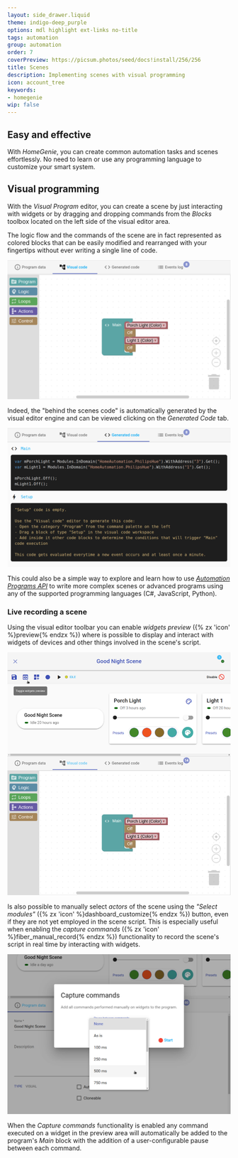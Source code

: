```yaml
---
layout: side_drawer.liquid
theme: indigo-deep_purple
options: mdl highlight ext-links no-title
tags: automation
group: automation
order: 7
coverPreview: https://picsum.photos/seed/docs!install/256/256
title: Scenes
description: Implementing scenes with visual programming
icon: account_tree
keywords:
- homegenie
wip: false
---
```



## Easy and effective   

With *HomeGenie*, you can create common automation tasks and scenes effortlessly.
No need to learn or use any programming language to customize your smart system.


## Visual programming

With the *Visual Program* editor, you can create a scene by just interacting with
widgets or by dragging and dropping commands from the *Blocks* toolbox located on the left
side of the visual editor area.

The logic flow and the commands of the scene are in fact represented as colored blocks that can be
easily modified and rearranged with your fingertips without ever writing a single line of
code.

<div class="media-container">
    <img src="images/visual_editor_03.png">
</div>


Indeed, the "behind the scenes code" is automatically generated by the visual editor engine
and can be viewed clicking on the *Generated Code* tab.

<div class="media-container">
    <img src="images/visual_editor_04.png">
</div>


This could also be a simple way to explore and learn how to use [*Automation Programs API*](../../../api/1.4/ape/annotated.html)
to write more complex scenes or advanced programs using any of the supported programming languages (C#, JavaScript, Python).


### Live recording a scene

Using the visual editor toolbar you can enable *widgets preview*
({% zx 'icon' %}preview{% endzx %}) where is possible to display and interact
with widgets of devices and other things involved in the scene's script.

<div class="media-container">
    <img src="images/visual_editor_06.png">
</div>

Is also possible to manually select *actors* of the scene using the *"Select modules"*
({% zx 'icon' %}dashboard_customize{% endzx %}) button, even if they are not yet
employed in the scene script. This is especially useful when enabling the
*capture commands* ({% zx 'icon' %}fiber_manual_record{% endzx %}) functionality
to record the scene's script in real time by interacting with widgets.

<div class="media-container">
    <img src="images/visual_editor_07.png">
</div>

When the *Capture commands* functionality is enabled any command executed on a widget
in the preview area will automatically be added to the program's *Main* block with the
addition of a user-configurable pause between each command.

<!--

### Using the Blocks toolbox


...


## Client side scenes with HomeGenie Panel

(client side)

```
Example script recording -- UPnP media server and movie playback on a tv, with
a few light effects scene
```

....

-->
